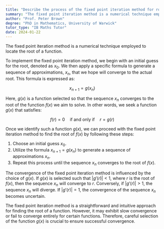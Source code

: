 ```yaml
---
title: "Describe the process of the fixed point iteration method for root finding"
summary: "The fixed point iteration method is a numerical technique employed to determine the root of a function by repeatedly applying a function to an initial guess until convergence is achieved."
author: "Prof. Peter Brown"
degree: "PhD in Mathematics, University of Warwick"
tutor_type: "IB Maths Tutor"
date: 2024-01-22
---
```


The fixed point iteration method is a numerical technique employed to locate the root of a function.

To implement the fixed point iteration method, we begin with an initial guess for the root, denoted as $x_0$. We then apply a specific formula to generate a sequence of approximations, $x_n$, that we hope will converge to the actual root. This formula is expressed as:

$$
x_{n+1} = g(x_n)
$$

Here, $g(x)$ is a function selected so that the sequence $x_n$ converges to the root of the function $f(x)$ we aim to solve. In other words, we seek a function $g(x)$ that satisfies:

$$
f(r) = 0 \quad \text{if and only if} \quad r = g(r)
$$

Once we identify such a function $g(x)$, we can proceed with the fixed point iteration method to find the root of $f(x)$ by following these steps:

1. Choose an initial guess $x_0$.
2. Utilize the formula $x_{n+1} = g(x_n)$ to generate a sequence of approximations $x_n$.
3. Repeat this process until the sequence $x_n$ converges to the root of $f(x)$.

The convergence of the fixed point iteration method is influenced by the choice of $g(x)$. If $g(x)$ is selected such that $|g'(r)| < 1$, where $r$ is the root of $f(x)$, then the sequence $x_n$ will converge to $r$. Conversely, if $|g'(r)| > 1$, the sequence $x_n$ will diverge. If $|g'(r)| = 1$, the convergence of the sequence $x_n$ becomes uncertain.

The fixed point iteration method is a straightforward and intuitive approach for finding the root of a function. However, it may exhibit slow convergence or fail to converge entirely for certain functions. Therefore, careful selection of the function $g(x)$ is crucial to ensure successful convergence.
    
